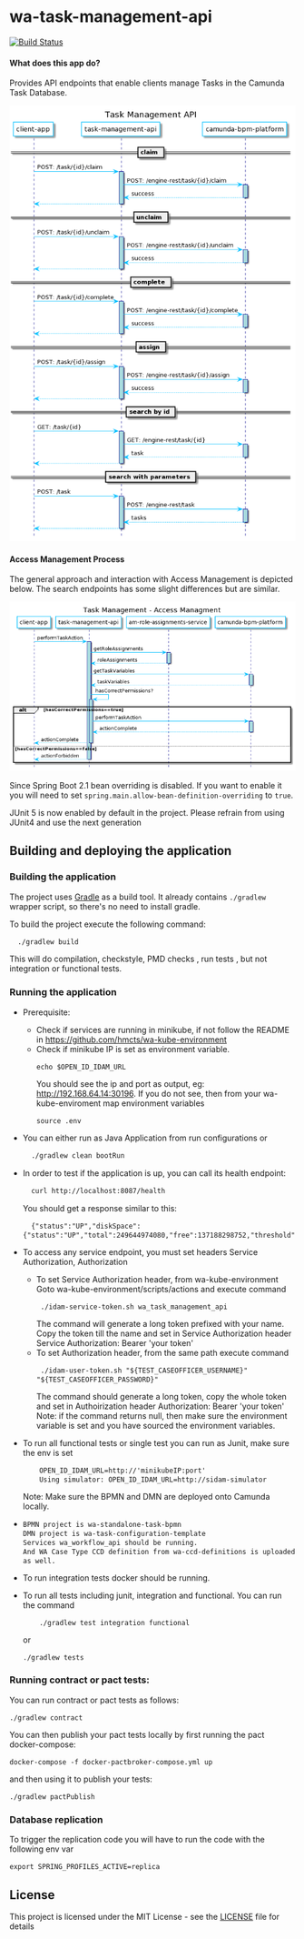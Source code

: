 # wa-task-management-api

[![Build Status](https://travis-ci.org/hmcts/wa-workflow-api.svg?branch=master)](https://travis-ci.org/hmcts/wa-task-management-api)

#### What does this app do?

Provides API endpoints that enable clients manage Tasks in the Camunda Task Database.

<!--
    Sequence Diagram Source:
    http://www.plantuml.com/plantuml/uml/lPLHQzim4CUVSv_Yo9vDdbT8QDfiOz2nGFi5BjB55hPEddHQLag_-vAORKxcCTgaqQF-Vtx7_MJmTLAAcdq3bRECwn1q5Nu0fDf9Iv4yfefis3WfKMFcWuI_PHR3-0IZUOnXSnkQ4771tDxNZpTDvkszqH1lGhGSkzHIh5VxwCwj-Su9_oSbKvSnPB5Tuzty_U9syH56C5fIL6TSIw9zHdz-ltDCsbHE6Pu1r6d3-42fnYyaLB9dKPmlFmDGra16tNTInY3G_i7Xs3IEHGjgs_5Xe5jKuJjKrt173KC-YwLYrVgYRKZN8Ven04odQ1fo7gTJWFw0OZP8nIjSVhr_kCB9BfqyEViysGC0Xll5R7XuZyHIEk4YSjA_gBWzaJL7mPIDuPJ-EQYO7Hh2xR7yM-Qmf9s0B2ShoF8s4h9SJeC9lcrO-HGFlnZd5T47Ny84fUHAESL3HpYxXGvx4GU9APeALu_ex0jCVFfm8E8r1Zh4e83-vhlBDrjxuxJ2_K-7bMDwtQTmnkS_NlpC3txDOhDlVW80
    See: https://plantuml.com/ docs for reference
-->

![task-management](task-management-api.png)

#### Access Management Process

The general approach and interaction with Access Management is depicted below. The search endpoints has some slight
differences but are similar.

<!--
    Sequence Diagram Source:
    http://www.plantuml.com/plantuml/uml/XPBDRjGm4CVFdQUmojaF05ANfhlggKWL8EuJPpPhnVQOyQGBGhmxJWmgsHQHGmxp-t_CIBujYg9p373o0vaZi_Ry3Q1CFcKKZAQSSE2pJwDHcMb3wEjCoP7v0LUT29_t75ZCWIX_chxVXPdgt2dB7Sj0qkY0ClKhUl17Ul29_aFHJQFmd8QcUDEzFUmFzt05LuyewftFcBHblEpVQ2wIpYUl13y1r6iWyndBP3vWmf4Y9JNMTCvHAMssZ01mLaQd_WcL32V8p-dcsWLVHHPplZPOZ0jRh3NVnfRVT7xLQTpgC5hXG1PByMDQfCKMaYVlQDNZXTvXh2UXxNEqEQ0UMM9Re2h11RlJQDwPJBAGvShEgUS4eD7kS64ZwSTQsJqtWf3EaeninytZ_fYMi2ye7lj01KpzVjjq0nPJM-A4PSyYvFIH9FeQpAcy1y2WhxERc_RegjlkZCFNB_ch6TV9dcCEfBHMruL3jLqI2eN-LNh42b-QxrbwFmoKgZiDS5j_Smo_0000
    See: https://plantuml.com/ docs for reference
-->

![task-management](access-management-process.png)

Since Spring Boot 2.1 bean overriding is disabled. If you want to enable it you will need to
set `spring.main.allow-bean-definition-overriding` to `true`.

JUnit 5 is now enabled by default in the project. Please refrain from using JUnit4 and use the next generation

## Building and deploying the application

### Building the application

The project uses [Gradle](https://gradle.org) as a build tool. It already contains
`./gradlew` wrapper script, so there's no need to install gradle.

To build the project execute the following command:

```bash
  ./gradlew build
```

This will do compilation, checkstyle, PMD checks , run tests , but not integration or functional tests.

### Running the application

- Prerequisite:
    - Check if services are running in minikube, if not follow the README in
      https://github.com/hmcts/wa-kube-environment
    - Check if minikube IP is set as environment variable.
        ```
        echo $OPEN_ID_IDAM_URL
        ```
      You should see the ip and port as output, eg: http://192.168.64.14:30196.
      If you do not see, then from your wa-kube-enviroment map environment variables
        ```
        source .env
        ```
- You can either run as Java Application from run configurations or
    ```bash
      ./gradlew clean bootRun
    ```
- In order to test if the application is up, you can call its health endpoint:

    ```bash
      curl http://localhost:8087/health
    ```

  You should get a response similar to this:

    ```
      {"status":"UP","diskSpace":{"status":"UP","total":249644974080,"free":137188298752,"threshold":10485760}}
    ```

- To access any service endpoint, you must set headers Service Authorization, Authorization
    - To set Service Authorization header, from wa-kube-environment Goto wa-kube-environment/scripts/actions
      and execute command
       ```
        ./idam-service-token.sh wa_task_management_api
       ```
      The command will generate a long token prefixed with your name. Copy the token till the name and set in Service
      Authorization header
      Service Authorization: Bearer 'your token'
    - To set Authorization header, from the same path execute command
       ```
        ./idam-user-token.sh "${TEST_CASEOFFICER_USERNAME}" "${TEST_CASEOFFICER_PASSWORD}"
       ```
      The command should generate a long token, copy the whole token and set in Authoirization header
      Authorization: Bearer 'your token'
      Note: if the command returns null, then make sure the environment variable is set and
      you have sourced the environment variables.

- To run all functional tests or single test you can run as Junit, make sure the env is set
    ```
        OPEN_ID_IDAM_URL=http://'minikubeIP:port'
        Using simulator: OPEN_ID_IDAM_URL=http://sidam-simulator
    ```
  Note: Make sure the BPMN and DMN are deployed onto Camunda locally.
-
      BPMN project is wa-standalone-task-bpmn
      DMN project is wa-task-configuration-template
      Services wa_workflow_api should be running.
      And WA Case Type CCD definition from wa-ccd-definitions is uploaded as well.
- To run integration tests docker should be running.
- To run all tests including junit, integration and functional. You can run the command
   ```
       ./gradlew test integration functional
   ```
  or
  ```
  ./gradlew tests
  ```

### Running contract or pact tests:

You can run contract or pact tests as follows:

```
./gradlew contract
```

You can then publish your pact tests locally by first running the pact docker-compose:

```
docker-compose -f docker-pactbroker-compose.yml up

```

and then using it to publish your tests:

```
./gradlew pactPublish
```

### Database replication
To trigger the replication code you will have to run the code with the following env var

```
export SPRING_PROFILES_ACTIVE=replica
```

## License

This project is licensed under the MIT License - see the [LICENSE](LICENSE) file for details
